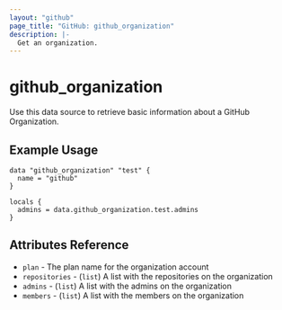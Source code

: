 ```yaml
---
layout: "github"
page_title: "GitHub: github_organization"
description: |-
  Get an organization.
---
```


# github_organization

Use this data source to retrieve basic information about a GitHub Organization.

## Example Usage

```hcl
data "github_organization" "test" {
  name = "github"
}

locals {
  admins = data.github_organization.test.admins
}
```

## Attributes Reference

 * `plan` - The plan name for the organization account
 * `repositories` - (`list`) A list with the repositories on the organization
 * `admins` - (`list`) A list with the admins on the organization
 * `members` - (`list`) A list with the members on the organization
